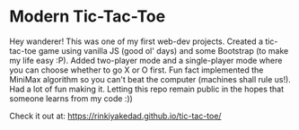 # Modern Tic-Tac-Toe
Hey wanderer! This was one of my first web-dev projects. Created a tic-tac-toe game using vanilla JS (good ol' days) and some Bootstrap (to make my life easy :P). Added two-player mode and a single-player mode where you can choose whether to go X or O first. Fun fact implemented the MiniMax algorithm so you can't beat the computer (machines shall rule us!). Had a lot of fun making it. Letting this repo remain public in the hopes that someone learns from my code :))

Check it out at: https://rinkiyakedad.github.io/tic-tac-toe/

